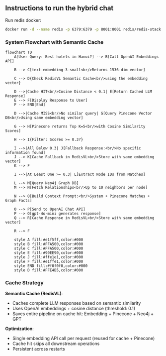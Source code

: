 ## Instructions to run the hybrid chat

Run redis docker:

```bash
docker run -d --name redis -p 6379:6379 -p 8001:8001 redis/redis-stack:latest
```

### System Flowchart with Semantic Cache

```mermaid
flowchart TD
    A[User Query: Best hotels in Hanoi?] --> B[Call OpenAI Embeddings API]

    B --> C[text-embedding-3-small<br/>Returns 1536-dim vector]

    C --> D{Check RedisVL Semantic Cache<br/>using the embedding vector}

    D -->|Cache HIT<br/>Cosine Distance < 0.1| E[Return Cached LLM Response]
    E --> F[Display Response to User]
    F --> END[End]

    D -->|Cache MISS<br/>No similar query| G[Query Pinecone Vector DB<br/>Using same embedding vector]

    G --> H[Pinecone returns Top K=5<br/>with Cosine Similarity Scores]

    H --> I{Filter: Scores >= 0.3?}

    I -->|All Below 0.3| J[Fallback Response:<br/>No specific information found]
    J --> K[Cache Fallback in RedisVL<br/>Store with same embedding vector]
    K --> F

    I -->|At Least One >= 0.3| L[Extract Node IDs from Matches]

    L --> M[Query Neo4j Graph DB]
    M --> N[Fetch Relationships<br/>Up to 10 neighbors per node]

    N --> O[Build Context Prompt:<br/>System + Pinecone Matches + Graph Facts]

    O --> P[Send to OpenAI Chat API]
    P --> Q[gpt-4o-mini generates response]
    Q --> R[Cache Response in RedisVL<br/>Store with same embedding vector]

    R --> F

    style A fill:#e1f5ff,color:#000
    style B fill:#FFA500,color:#000
    style C fill:#FFA500,color:#000
    style E fill:#90EE90,color:#000
    style J fill:#ffe1e1,color:#000
    style F fill:#e1ffe1,color:#000
    style END fill:#f0f0f0,color:#000
    style D fill:#FFE4B5,color:#000
```

### Cache Strategy

**Semantic Cache (RedisVL)**:

- Caches complete LLM responses based on semantic similarity
- Uses OpenAI embeddings + cosine distance (threshold: 0.1)
- Saves entire pipeline on cache hit: Embedding + Pinecone + Neo4j + GPT

**Optimization**:

- Single embedding API call per request (reused for cache + Pinecone)
- Cache hit skips all downstream operations
- Persistent across restarts
